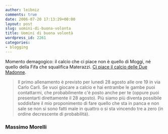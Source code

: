 ```yaml
---
author: leibniz
comments: true
date: 2006-07-20 17:13:29+00:00
layout: post
slug: uomini-di-buona-volonta
title: Uomini di buona volontà
wordpress_id: 2261
categories:
- blogging
---
```


Momento demagogico: il calcio che ci piace non è quello di Moggi, né quello della Fifa che squalifica Materazzi. [Ci piace il calcio delle Due Madonne](http://blog.morellinet.com/categories/momoblog/2006/07/19.html#a1893).

> Il primo allenamento è previsto per lunedì 28 agosto alle ore 19 in via Carlo Carli. Se vuoi giocare a calcio e hai entrambe le gambe puoi contattarmi, che probabilmente c'è posto anche per te (oppure puoi presentarti direttamente il 28 agosto). Più siamo più diventa possibile soddisfare il mio proponimento di fare quello che sta in panca e non sale se non si sono fatti male in quattro o si sta vincendo tre a zero (in ordine decrescente di probabilità).

### Massimo Morelli
